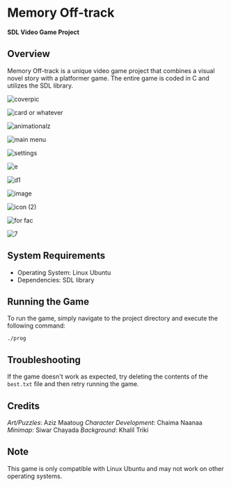 

**Memory Off-track**
=====================

**SDL Video Game Project**

**Overview**
-----------

Memory Off-track is a unique video game project that combines a visual novel story with a platformer game. The entire game is coded in C and utilizes the SDL library.

![coverpic](https://github.com/AzizMtg/Memory_Off-track/assets/131389390/937645e1-f0ee-4c28-bedf-d5c0a6b4beec)

![card or whatever](https://github.com/AzizMtg/Memory_Off-track/assets/131389390/37bac832-a120-4419-9ec4-b84a7b6770b5)

![animationalz](https://github.com/AzizMtg/Memory_Off-track/assets/131389390/dd85533f-f1f0-44c8-988b-4cf3258b47de)


![main menu](https://github.com/AzizMtg/Memory_Off-track/assets/131389390/9715f1ac-ffa2-4f75-be11-73941322d873)

![settings](https://github.com/AzizMtg/Memory_Off-track/assets/131389390/608b1c18-2dcd-428e-9cc3-a85c6c084ab0)

![e](https://github.com/AzizMtg/Memory_Off-track/assets/131389390/2a55090c-3033-4ea0-8e56-28e997a82f40)

![d1](https://github.com/AzizMtg/Memory_Off-track/assets/131389390/90885dc5-8d46-4820-95c8-d80b8e289241)

![image](https://github.com/AzizMtg/Memory_Off-track/assets/131389390/61c1653b-ada0-43bf-85af-a55cdd404d20)


![icon (2)](https://github.com/AzizMtg/Memory_Off-track/assets/131389390/a20b78fd-f554-42d2-9ba2-c5d3217c1cc3)

![for fac](https://github.com/AzizMtg/Memory_Off-track/assets/131389390/6ae44675-287c-40ca-95b5-fa5fa3cd1d73)

![7](https://github.com/AzizMtg/Memory_Off-track/assets/131389390/aca78655-4db3-4d33-9f60-e575b769b13a)


**System Requirements**
-----------------------

* Operating System: Linux Ubuntu
* Dependencies: SDL library

**Running the Game**
-------------------

To run the game, simply navigate to the project directory and execute the following command:

```
./prog
```

**Troubleshooting**
-----------------

If the game doesn't work as expected, try deleting the contents of the `best.txt` file and then retry running the game.

**Credits** 
-----------------

*Art/Puzzles*: Aziz Maatoug
*Character Development*: Chaima Naanaa
*Minimap*: Siwar Chayada
*Background*: Khalil Triki

**Note**
-----

This game is only compatible with Linux Ubuntu and may not work on other operating systems.
